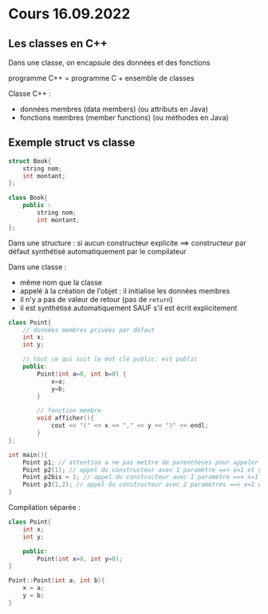 # Cours 16.09.2022

## Les classes en C++

Dans une classe, on encapsule des données et des fonctions

programme C++ = programme C + ensemble de classes

Classe C++ :

- données membres (data members) (ou attributs en Java)
- fonctions membres (member functions) (ou méthodes en Java)

## Exemple struct vs classe

```cpp
struct Book{
    string nom; 
    int montant;
};

class Book{
    public :
        string nom; 
        int montant;
};
```

Dans une structure : si aucun constructeur explicite ==> constructeur par défaut synthétisé automatiquement par le
compilateur

Dans une classe :

- même nom que la classe
- appelé à la création de l'objet : il initialise les données membres
- il n'y a pas de valeur de retour (pas de `return`)
- il est synthétisé automatiquement SAUF s'il est écrit explicitement

```cpp
class Point{
    // données membres privées par défaut 
    int x;
    int y;

    // tout ce qui suit le mot clé public: est public
    public: 
        Point(int a=0, int b=0) {
            x=a;
            y=b;
        }

        // fonction membre
        void afficher(){
            cout << "(" << x << "," << y << ")" << endl;
        }
};

int main(){
    Point p1; // attention a ne pas mettre de parenthèses pour appeler le constructeur par défaut ==> x=0 et y=0
    Point p2(1); // appel du constructeur avec 1 paramètre ==> x=1 et y=0
    Point p2bis = 1; // appel du constructeur avec 1 paramètre ==> x=1 et y=0
    Point p3(1,2); // appel du constructeur avec 2 paramètres ==> x=1 et y=2
}
```

Compilation séparée :

```cpp
class Point{
    int x; 
    int y; 

    public: 
        Point(int x=0, int y=0);
}

Point::Point(int a, int b){
    x = a;
    y = b;
}
```
